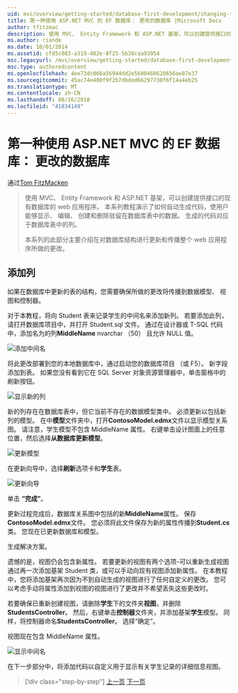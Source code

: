 ```yaml
---
uid: mvc/overview/getting-started/database-first-development/changing-the-database
title: 第一种使用 ASP.NET MVC 的 EF 数据库： 更改的数据库 |Microsoft Docs
author: tfitzmac
description: 使用 MVC、 Entity Framework 和 ASP.NET 基架，可以创建提供接口的现有数据库的 web 应用程序。 此教程系列...
ms.author: riande
ms.date: 10/01/2014
ms.assetid: cfd5c083-a319-482e-8f25-5b38caa93954
msc.legacyurl: /mvc/overview/getting-started/database-first-development/changing-the-database
msc.type: authoredcontent
ms.openlocfilehash: 4ee73dc066a56944dd2e5600460628656ae87e37
ms.sourcegitcommit: 45ac74e400f9f2b7dbded66297730f6f14a4eb25
ms.translationtype: MT
ms.contentlocale: zh-CN
ms.lasthandoff: 08/16/2018
ms.locfileid: "41834149"
---
```

<a name="ef-database-first-with-aspnet-mvc-changing-the-database"></a>第一种使用 ASP.NET MVC 的 EF 数据库： 更改的数据库
====================
通过[Tom FitzMacken](https://github.com/tfitzmac)

> 使用 MVC、 Entity Framework 和 ASP.NET 基架，可以创建提供接口的现有数据库的 web 应用程序。 本系列教程演示了如何自动生成代码，使用户能够显示、 编辑、 创建和删除驻留在数据库表中的数据。 生成的代码对应于数据库表中的列。
> 
> 本系列的此部分主要介绍在对数据库结构进行更新和传播整个 web 应用程序所做的更改。


## <a name="add-a-column"></a>添加列

如果在数据库中更新的表的结构，您需要确保所做的更改将传播到数据模型、 视图和控制器。

对于本教程，将向 Student 表来记录学生的中间名来添加新列。 若要添加此列，请打开数据库项目中，并打开 Student.sql 文件。 通过在设计器或 T-SQL 代码中，添加名为的列**MiddleName** nvarchar （50） 且允许 NULL 值。

![添加中间名](changing-the-database/_static/image1.png)

将此更改部署到您的本地数据库中，通过启动您的数据库项目 （或 F5）。 新字段添加到表。 如果您没有看到它在 SQL Server 对象资源管理器中，单击窗格中的刷新按钮。

![显示新的列](changing-the-database/_static/image2.png)

新的列存在在数据库表中，但它当前不存在的数据模型类中。 必须更新以包括新列的模型。 在中**模型**文件夹中，打开**ContosoModel.edmx**文件以显示模型关系图。 请注意，学生模型不包含 MiddleName 属性。 右键单击设计图面上的任意位置，然后选择**从数据库更新模型**。

![更新模型](changing-the-database/_static/image3.png)

在更新向导中，选择**刷新**选项卡和**学生**表。

![更新向导](changing-the-database/_static/image4.png)

单击 **“完成”**。

更新过程完成后，数据库关系图中包括的新**MiddleName**属性。 保存**ContosoModel.edmx**文件。 您必须将此文件保存为新的属性传播到**Student.cs**类。 您现在已更新数据库和模型。

生成解决方案。

遗憾的是，视图仍会包含新属性。 若要更新的视图有两个选项-可以重新生成视图通过再一次添加基架 Student 类，或可以手动向现有视图添加新属性。 在本教程中，您将添加基架再次因为不到自动生成的视图进行了任何自定义的更改。 您可以考虑手动将属性添加到视图的视图进行了更改并不希望丢失这些更改时。

若要确保已重新创建视图，请删除**学生**下的文件夹**视图**，并删除**StudentsController**。 然后，右键单击**控制器**文件夹，并添加基架**学生**模型。 同样，将控制器命名**StudentsController**。 选择“确定”。

视图现在包含 MiddleName 属性。

![显示中间名](changing-the-database/_static/image5.png)

在下一步部分中，将添加代码以自定义用于显示有关学生记录的详细信息视图。

> [!div class="step-by-step"]
> [上一页](generating-views.md)
> [下一页](customizing-a-view.md)
